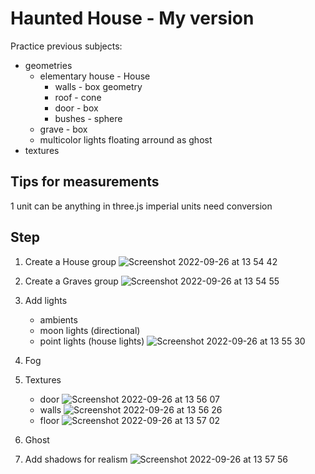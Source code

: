 # Haunted House - My version
Practice previous subjects:
- geometries
    - elementary house - House
        - walls - box geometry
        - roof - cone
        - door - box
        - bushes - sphere
    - grave - box
    - multicolor lights floating arround as ghost
- textures

## Tips for measurements
1 unit can be anything in three.js
imperial units need conversion

## Step
1. Create a House group
![Screenshot 2022-09-26 at 13 54 42](https://user-images.githubusercontent.com/31156788/192212091-882b6830-3eac-4b5c-aa12-39f34c492819.png)
2. Create a Graves group
![Screenshot 2022-09-26 at 13 54 55](https://user-images.githubusercontent.com/31156788/192212126-149da62a-8990-47cc-b928-ff7a3e0cdc96.png)

3. Add lights
    - ambients
    - moon lights (directional)
    - point lights (house lights)
    ![Screenshot 2022-09-26 at 13 55 30](https://user-images.githubusercontent.com/31156788/192212234-b84b35e5-1fe7-42ae-81ac-7404befb4799.png)

4. Fog
5. Textures
    - door
    ![Screenshot 2022-09-26 at 13 56 07](https://user-images.githubusercontent.com/31156788/192212345-04aaf496-9b8c-4850-a539-6c21a16a3813.png)
    - walls
    ![Screenshot 2022-09-26 at 13 56 26](https://user-images.githubusercontent.com/31156788/192212392-56ebb159-0414-46a2-8180-37161fa2ae12.png)
    - floor
    ![Screenshot 2022-09-26 at 13 57 02](https://user-images.githubusercontent.com/31156788/192212497-266e4229-9f5e-432b-ae91-863a8d5daa46.png)

6. Ghost
 
7. Add shadows for realism
![Screenshot 2022-09-26 at 13 57 56](https://user-images.githubusercontent.com/31156788/192212630-dbc96a82-3cf1-45a4-926e-f2a15fd74bb7.png)
